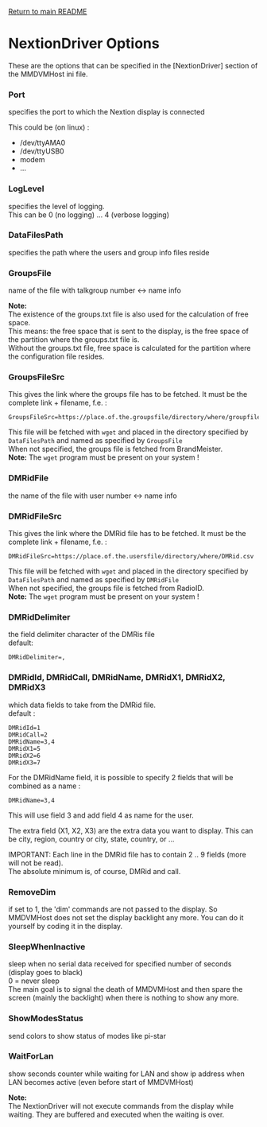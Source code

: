 [Return to main README](README.md "Return to main README")


NextionDriver Options
=====================

These are the options that can be specified in the [NextionDriver] section
of the MMDVMHost ini file.



### Port
specifies the port to which the Nextion display is connected 

This could be (on linux) :
- /dev/ttyAMA0
- /dev/ttyUSB0
- modem
- ...

### LogLevel
specifies the level of logging.  
This can be 0 (no logging) ... 4 (verbose logging)


### DataFilesPath
specifies the path where the users and group info files reside


### GroupsFile
name of the file with talkgroup number <-> name info

**Note:**  
The existence of the groups.txt file is also used for the calculation of free space.  
This means: the free space that is sent to the display, is the free space
of the partition where the groups.txt file is.  
Without the groups.txt file, free space is calculated for the partition where 
the configuration file resides.


### GroupsFileSrc
This gives the link where the groups file has to be fetched. It must be the complete
link + filename, f.e. :
```
GroupsFileSrc=https://place.of.the.groupsfile/directory/where/groupfile.txt
```
This file will be fetched with `wget` and placed in the directory specified
by `DataFilesPath` and named as specified by `GroupsFile`  
When not specified, the groups file is fetched from BrandMeister.  
**Note:**
The `wget` program must be present on your system !

### DMRidFile
the name of the file with user number <-> name info

### DMRidFileSrc
This gives the link where the DMRid file has to be fetched. It must be the complete
link + filename, f.e. :
```
DMRidFileSrc=https://place.of.the.usersfile/directory/where/DMRid.csv
```
This file will be fetched with `wget` and placed in the directory specified
by `DataFilesPath` and named as specified by `DMRidFile`  
When not specified, the groups file is fetched from RadioID.  
**Note:**
The `wget` program must be present on your system !



### DMRidDelimiter
the field delimiter character of the DMRis file  
default:  
```
DMRidDelimiter=,
```

### DMRidId, DMRidCall, DMRidName, DMRidX1, DMRidX2, DMRidX3

which data fields to take from the DMRid file.  
default :  
```
DMRidId=1  
DMRidCall=2  
DMRidName=3,4  
DMRidX1=5  
DMRidX2=6  
DMRidX3=7  
```


For the DMRidName field, it is possible to specify 2 fields that will be combined
as a name :  
```
DMRidName=3,4  
```
This will use field 3 and add field 4 as name for the user.

The extra field (X1, X2, X3) are the extra data you want to display. This can be
city, region, country or city, state, country, or ...

IMPORTANT:
Each line in the DMRid file has to contain 2 .. 9 fields (more will not be read).  
The absolute minimum is, of course, DMRid and call.


### RemoveDim
if set to 1, the 'dim' commands are not passed to the display.
So MMDVMHost does not set the display backlight any more. You can do it yourself
 by coding it in the display.


### SleepWhenInactive
sleep when no serial data received for specified number of seconds (display goes to black)  
0 = never sleep  
The main goal is to signal the death of MMDVMHost and then spare the screen
 (mainly the backlight) when there is nothing to show any more.


### ShowModesStatus
send colors to show status of modes like pi-star


### WaitForLan
show seconds counter while waiting for LAN and show ip address when LAN becomes active 
(even before start of MMDVMHost)

  
  
**Note:**  
The NextionDriver will not execute commands from the display while waiting.
They are buffered and executed when the waiting is over.
